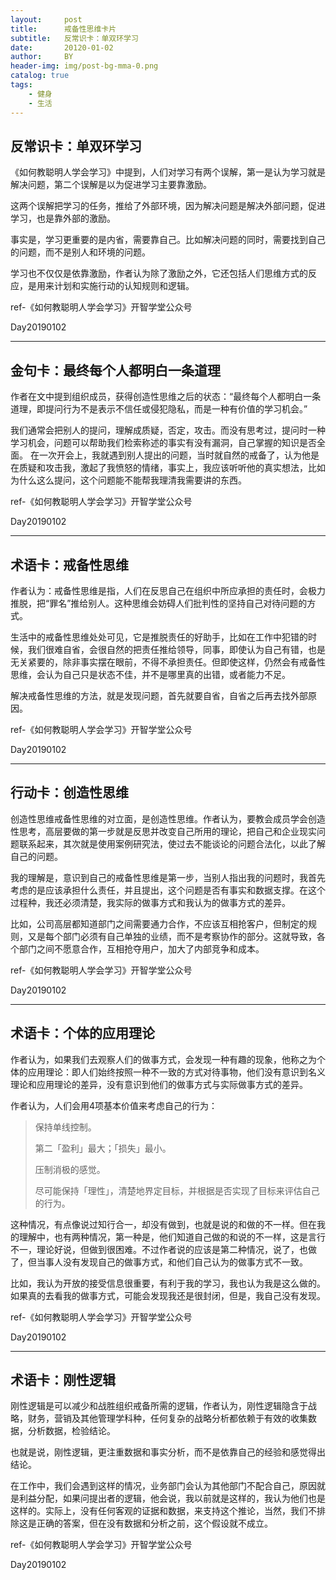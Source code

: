 ```yaml
---
layout:     post
title:      戒备性思维卡片
subtitle:   反常识卡：单双环学习
date:       20120-01-02
author:     BY
header-img: img/post-bg-mma-0.png
catalog: true
tags:
    - 健身
    - 生活
---
```



## 反常识卡：单双环学习

《如何教聪明人学会学习》中提到，人们对学习有两个误解，第一是认为学习就是解决问题，第二个误解是以为促进学习主要靠激励。

这两个误解把学习的任务，推给了外部环境，因为解决问题是解决外部问题，促进学习，也是靠外部的激励。

事实是，学习更重要的是内省，需要靠自己。比如解决问题的同时，需要找到自己的问题，而不是别人和环境的问题。

学习也不仅仅是依靠激励，作者认为除了激励之外，它还包括人们思维方式的反应，是用来计划和实施行动的认知规则和逻辑。

ref-《如何教聪明人学会学习》开智学堂公众号

Day20190102

------



## 金句卡：最终每个人都明白一条道理

作者在文中提到组织成员，获得创造性思维之后的状态：“最终每个人都明白一条道理，即提问行为不是表示不信任或侵犯隐私，而是一种有价值的学习机会。”

我们通常会把别人的提问，理解成质疑，否定，攻击。而没有思考过，提问时一种学习机会，问题可以帮助我们检索称述的事实有没有漏洞，自己掌握的知识是否全面。
在一次开会上，我就遇到别人提出的问题，当时就自然的戒备了，认为他是在质疑和攻击我，激起了我愤怒的情绪，事实上，我应该听听他的真实想法，比如为什么这么提问，这个问题能不能帮我理清我需要讲的东西。

ref-《如何教聪明人学会学习》开智学堂公众号

Day20190102

------



## 术语卡：戒备性思维

作者认为：戒备性思维是指，人们在反思自己在组织中所应承担的责任时，会极力推脱，把“罪名”推给别人。这种思维会妨碍人们批判性的坚持自己对待问题的方式。

生活中的戒备性思维处处可见，它是推脱责任的好助手，比如在工作中犯错的时候，我们很难自省，会很自然的把责任推给领导，同事，即使认为自己有错，也是无关紧要的，除非事实摆在眼前，不得不承担责任。但即使这样，仍然会有戒备性思维，会认为自己只是状态不佳，并不是哪里真的出错，或者能力不足。

解决戒备性思维的方法，就是发现问题，首先就要自省，自省之后再去找外部原因。

ref-《如何教聪明人学会学习》开智学堂公众号

Day20190102

------



## 行动卡：创造性思维

创造性思维戒备性思维的对立面，是创造性思维。作者认为，要教会成员学会创造性思考，高层要做的第一步就是反思并改变自己所用的理论，把自己和企业现实问题联系起来，其次就是使用案例研究法，使过去不能谈论的问题合法化，以此了解自己的问题。

我的理解是，意识到自己的戒备性思维是第一步，当别人指出我的问题时，我首先考虑的是应该承担什么责任，并且提出，这个问题是否有事实和数据支撑。在这个过程种，我还必须清楚，我实际的做事方式和我认为的做事方式的差异。

比如，公司高层都知道部门之间需要通力合作，不应该互相抢客户，但制定的规则，又是每个部门必须有自己单独的业绩，而不是考察协作的部分。这就导致，各个部门之间不愿意合作，互相抢夺用户，加大了内部竞争和成本。

ref-《如何教聪明人学会学习》开智学堂公众号

Day20190102

------



## 术语卡：个体的应用理论

作者认为，如果我们去观察人们的做事方式，会发现一种有趣的现象，他称之为个体的应用理论：即人们始终按照一种不一致的方式对待事物，他们没有意识到名义理论和应用理论的差异，没有意识到他们的做事方式与实际做事方式的差异。

作者认为，人们会用4项基本价值来考虑自己的行为：

> 保持单线控制。
>
> 第二「盈利」最大；「损失」最小。
>
> 压制消极的感觉。
>
> 尽可能保持「理性」，清楚地界定目标，并根据是否实现了目标来评估自己的行为。

这种情况，有点像说过知行合一，却没有做到，也就是说的和做的不一样。但在我的理解中，也有两种情况，第一种是，他们知道自己做的和说的不一样，这是言行不一，理论好说，但做到很困难。不过作者说的应该是第二种情况，说了，也做了，但当事人没有发现自己的做事方式，和他们自己认为的做事方式不一致。

比如，我认为开放的接受信息很重要，有利于我的学习，我也认为我是这么做的。如果真的去看我的做事方式，可能会发现我还是很封闭，但是，我自己没有发现。

ref-《如何教聪明人学会学习》开智学堂公众号

Day20190102

------



## 术语卡：刚性逻辑

刚性逻辑是可以减少和战胜组织戒备所需的逻辑，作者认为，刚性逻辑隐含于战略，财务，营销及其他管理学科种，任何复杂的战略分析都依赖于有效的收集数据，分析数据，检验结论。

也就是说，刚性逻辑，更注重数据和事实分析，而不是依靠自己的经验和感觉得出结论。

在工作中，我们会遇到这样的情况，业务部门会认为其他部门不配合自己，原因就是利益分配，如果问提出者的逻辑，他会说，我以前就是这样的，我认为他们也是这样的。实际上，没有任何客观的证据和数据，来支持这个推论，当然，我们不排除这是正确的答案，但在没有数据和分析之前，这个假设就不成立。

ref-《如何教聪明人学会学习》开智学堂公众号

Day20190102